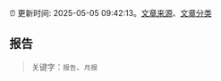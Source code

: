 :alarm_clock: 更新时间: 2025-05-05 09:42:13。[文章来源](/README.md)、[文章分类](/TAGS.md)

## 报告


> 关键字：`报告`、`月报`



